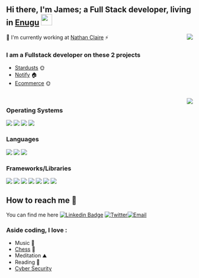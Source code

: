 ## Hi there, I'm James; a Full Stack developer, living in [Enugu](https://goo.gl/maps/u1KVey8AESexxWfWA) <img src="https://raw.githubusercontent.com/MartinHeinz/MartinHeinz/master/wave.gif" width="30px">

<img align="right" src="https://github-readme-stats.vercel.app/api?username=jamescndubuisi&count_private=true&show_icons=true&hide_title=true&hide=stars,contribs&theme=dracula" />

👻 I'm currently working at [Nathan Claire](https://ncgafrica.com/) ⚡

### I am a Fullstack developer on these 2 projects

- [Stardusts](https://www.stardusts.org/) 🌞
- [Notify](https://notify.stardusts.org/) 🏠
- [Ecommerce](https://ecommerce.stardusts.org/) 🌞

<br>

<img align="right" src="https://github-readme-stats.vercel.app/api/top-langs/?username=jamescndubuisi&hide=HTML,CSS&theme=dracula&langs_count=10" />

### Operating Systems
![](https://img.shields.io/badge/Linux-informational?style=flat&logo=Linux&logoColor=white&color=6A6C6E)
![](https://img.shields.io/badge/Windows-informational?style=flat&logo=Windows&logoColor=white&color=6A6C6E)
![](https://img.shields.io/badge/MacOS-informational?style=flat&logo=Apple&logoColor=white&color=6A6C6E)
![](https://img.shields.io/badge/KaliLinux-informational?style=flat&logo=KaliLinux&logoColor=white&color=6A6C6E)

### Languages
![](https://img.shields.io/badge/JS-informational?style=flat&logo=JavaScript&logoColor=white&color=6A6C6E)
![](https://img.shields.io/badge/CSS3-informational?style=flat&logo=CSS3&logoColor=white&color=6A6C6E)
![](https://img.shields.io/badge/Python-informational?style=flat&logo=Python&logoColor=white&color=6A6C6E)



### Frameworks/Libraries
[![](https://img.shields.io/badge/Node-informational?style=flat&logo=Node.JS&logoColor=white&color=6A6C6E)](https://github.com/nodejs/node)
[![](https://img.shields.io/badge/Express-informational?style=flat&logo=Express&logoColor=white&color=6A6C6E)](https://github.com/expressjs/express)
[![](https://img.shields.io/badge/React-informational?style=flat&logo=React&logoColor=white&color=6A6C6E)](https://github.com/facebook/react)
[![](https://img.shields.io/badge/Redux-informational?style=flat&logo=Redux&logoColor=white&color=6A6C6E)](https://github.com/reduxjs/redux)
[![](https://img.shields.io/badge/Django-informational?style=flat&logo=Django&logoColor=white&color=6A6C6E)](https://github.com/django/django)
[![](https://img.shields.io/badge/Pandas-informational?style=flat&logo=Pandas&logoColor=white&color=6A6C6E)](https://github.com/pandas-dev/pandas)
[![](https://img.shields.io/badge/Numpy-informational?style=flat&logo=Numpy&logoColor=white&color=6A6C6E)](https://github.com/numpy/numpy)




## How to reach me 🤙
You can find me here [![Linkedin Badge](https://img.shields.io/badge/LinkedIn-grey?style=flat-square&logo=Linkedin&logoColor=blue&link=https://www.linkedin.com/in/jamescndubuisi/)](https://www.linkedin.com/in/jamescndubuisi/) 
[![Twitter](https://img.shields.io/badge/Twitter-grey?style=flat-square&logo=Twitter&logoColor=Blue&link=https://twitter.com/thejustmystic)](https://twitter.com/thejustmystic)[![Email](https://img.shields.io/badge/Gmail-grey?style=flat-square&logo=Gmail&logoColor=Blue&link=mailto:jamescndubuisi@gmail.com)](mailto:jamescndubuisi@gmail.com)
 
 
 
### Aside coding, I love : 
- Music 🏓
- [Chess](https://lichess.org/@/TheJust) 🔫
- Meditation ⛰
- Reading 📖
- [Cyber Security](https://tryhackme.com/p/thejust) 


<!-- Links to your social media accounts -->

[1]: https://twitter.com/thejustmystic
[2]: https://www.linkedin.com/in/jamescndubuisi/

<!--**CutiePi/CutiePi** is a ✨ _special_ ✨ repository because its `README.md` (this file) appears on your GitHub profile.

Here are some ideas to get you started:

- 🔭 I’m currently working on ...
- 🌱 I’m currently learning ...
- 👯 I’m looking to collaborate on ...
- 🤔 I’m looking for help with ...
- 💬 Ask me about ...
- 📫 How to reach me: ...
- 😄 Pronouns: ...
- ⚡ Fun fact: ...
-->
